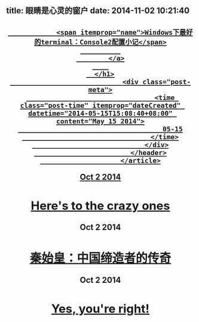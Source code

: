 title: 眼睛是心灵的窗户
date: 2014-11-02 10:21:40
---

<div class="content">
<article class="post post-type-normal" itemscope itemtype="http://schema.org/Article"><header class="post-header"><h1 class="post-title"><a class="post-title-link" href="/2014/10/02/Windows下最好的terminal：Console2配置小记/" itemprop="url">
              
                <span itemprop="name">Windows下最好的terminal：Console2配置小记</span>
              
            </a>
        
      </h1>
                                <div class="post-meta">
                                    <time class="post-time" itemprop="dateCreated" datetime="2014-05-15T15:08:40+08:00" content="May 15 2014">
                                        05-15
                                    </time>
                                </div>
                            </header>
                        </article>
<div class="post-entry"><time>Oct 2 2014</time><h1 class="title"><a href="./crazyones.html">Here's to the crazy ones</a></h1></div><div class="post-entry"><time>Oct 2 2014</time><h1 class="title"><a href="./yingzheng.html">秦始皇：中国缔造者的传奇</a></h1></div><div class="post-entry"><time>Oct 2 2014</time><h1 class="title"><a href="./zhangxuan.html">Yes, you're right!</a></h1></div>
</div>